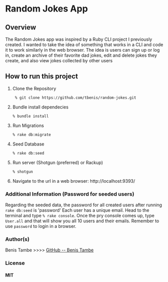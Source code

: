 # Random Jokes App

## Overview

The Random Jokes app was inspired by a Ruby CLI project I previously created. I wanted to take the idea of something that works in a CLI and code it to work similarly in the web browser. 
The idea is users can sign up or log in, create an archive of their favorite dad jokes, edit and delete jokes they create, and also view jokes collected by other users

## How to run this project
1. Clone the Repository
    ``` 
     % git clone https://github.com/tbenis/random-jokes.git
    ```
2. Bundle install dependecies
    ``` 
    % bundle install
   ```
3. Run Migrations
    ``` 
    % rake db:migrate
   ```
4. Seed Database
    ``` 
    % rake db:seed
   ```
5. Run server (Shotgun (preferred) or Rackup)
    ``` 
   % shotgun
   ```
6. Navigate to the url in a web browser:
    http://localhost:9393/

### Additional Information (Password for seeded users)
Regarding the seeded data, the password for all created users after running ```rake db:seed```  is 'password'
Each user has a unique email. Head to the terminal and type ```% rake console```. Once the pry console comes up, type ```User.all```  and that will show you all 10 users and their emails. Remember to use ```password``` to login in a browser.

### Author(s)
 Benis Tambe >>>> [GitHub -- Benis Tambe](https://github.com/tbenis)
### License 
#### MIT